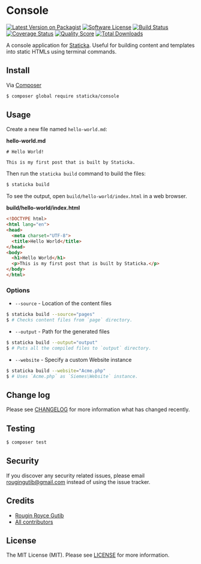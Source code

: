 # Console

[![Latest Version on Packagist][ico-version]][link-packagist]
[![Software License][ico-license]][link-license]
[![Build Status][ico-travis]][link-travis]
[![Coverage Status][ico-scrutinizer]][link-scrutinizer]
[![Quality Score][ico-code-quality]][link-code-quality]
[![Total Downloads][ico-downloads]][link-downloads]

A console application for [Staticka](https://staticka.github.io). Useful for building content and templates into static HTMLs using terminal commands.

## Install

Via [Composer](https://getcomposer.org)

``` bash
$ composer global require staticka/console
```

## Usage

Create a new file named `hello-world.md`:

**hello-world.md**

```
# Hello World!

This is my first post that is built by Staticka.
```

Then run the `staticka build` command to build the files:

``` bash
$ staticka build
```

To see the output, open `build/hello-world/index.html` in a web browser.

**build/hello-world/index.html**

``` html
<!DOCTYPE html>
<html lang="en">
<head>
  <meta charset="UTF-8">
  <title>Hello World</title>
</head>
<body>
  <h1>Hello World</h1>
  <p>This is my first post that is built by Staticka.</p>
</body>
</html>
```

### Options

* `--source` - Location of the content files

``` bash
$ staticka build --source="pages"
$ # Checks content files from `page` directory.
```

* `--output` - Path for the generated files

``` bash
$ staticka build --output="output"
$ # Puts all the compiled files to `output` directory.
```

* `--website` - Specify a custom Website instance

``` bash
$ staticka build --website="Acme.php"
$ # Uses `Acme.php` as `Siemes\Website` instance.
```

## Change log

Please see [CHANGELOG][link-changelog] for more information what has changed recently.

## Testing

``` bash
$ composer test
```

## Security

If you discover any security related issues, please email rougingutib@gmail.com instead of using the issue tracker.

## Credits

- [Rougin Royce Gutib][link-author]
- [All contributors][link-contributors]

## License

The MIT License (MIT). Please see [LICENSE][link-license] for more information.

[ico-version]: https://img.shields.io/packagist/v/staticka/console.svg?style=flat-square
[ico-license]: https://img.shields.io/badge/license-MIT-brightgreen.svg?style=flat-square
[ico-travis]: https://img.shields.io/travis/staticka/console/master.svg?style=flat-square
[ico-scrutinizer]: https://img.shields.io/scrutinizer/coverage/g/staticka/console.svg?style=flat-square
[ico-code-quality]: https://img.shields.io/scrutinizer/g/staticka/console.svg?style=flat-square
[ico-downloads]: https://img.shields.io/packagist/dt/staticka/console.svg?style=flat-square

[link-author]: https://rougin.github.io
[link-changelog]: https://github.com/staticka/console/blob/master/CHANGELOG.md
[link-code-quality]: https://scrutinizer-ci.com/g/staticka/console
[link-contributors]: https://github.com/staticka/console/contributors
[link-downloads]: https://packagist.org/packages/staticka/console
[link-license]: https://github.com/staticka/console/blob/master/LICENSE.md
[link-packagist]: https://packagist.org/packages/staticka/console
[link-scrutinizer]: https://scrutinizer-ci.com/g/staticka/console/code-structure
[link-travis]: https://travis-ci.org/staticka/console